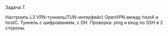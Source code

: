 Задача 7.

Настроить L3 VPN-туннель(TUN-интерфейс) OpenVPN между hostA и hostC. Туннель с шифрованием, с DH.
Проверка: ping и вход по SSH в 2 стороны.
